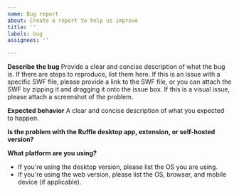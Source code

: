 ```yaml
---
name: Bug report
about: Create a report to help us improve
title: ''
labels: bug
assignees: ''

---
```


<!--
If you have a question about Ruffle, you can ask for help on our Discord chat:
https://discord.gg/J8hgCQN

Also consult the FAQ for common issues and questions:
https://github.com/ruffle-rs/ruffle/wiki/Frequently-Asked-Questions-For-Users

Please avoid submitting reports on these known issues:
 * ActionScript 3.0 is not supported (#1368)
 * Filter effects (drop shadow, glow, blur, etc.) are not supported (#15)
 * Blend modes are not supported (#58)
 * Strokes are rendered too thin/thick (#1955)

Otherwise, fill out the information below to the best of your ability. Thank you!
-->

**Describe the bug**
Provide a clear and concise description of what the bug is. If there are steps to reproduce, list them here.
If this is an issue with a specific SWF file, please provide a link to the SWF file, or you can attach the SWF by zipping it and dragging it onto the issue box.
If this is a visual issue, please attach a screenshot of the problem.

**Expected behavior**
A clear and concise description of what you expected to happen.

**Is the problem with the Ruffle desktop app, extension, or self-hosted version?**

**What platform are you using?**
 - If you're using the desktop version, please list the OS you are using.
 - If you're using the web version, please list the OS, browser, and mobile device (if applicable).
